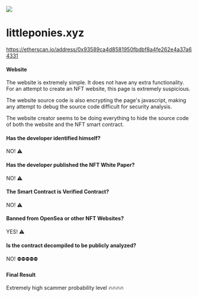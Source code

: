 <img src="https://github.com/JasminDreasond/Brony-Crypto-Scammers/blob/main/projects/littleponies.xyz/img.png?raw=true">

# littleponies.xyz

https://etherscan.io/address/0x93589ca4d8581950fbdbf8a4fe262e4a37a64331

#### Website

The website is extremely simple. It does not have any extra functionality. For an attempt to create an NFT website, this page is extremely suspicious.

The website source code is also encrypting the page's javascript, making any attempt to debug the source code difficult for security analysis.

The website creator seems to be doing everything to hide the source code of both the website and the NFT smart contract.

#### Has the developer identified himself?

NO! ⚠️

#### Has the developer published the NFT White Paper?

NO! ⚠️

#### The Smart Contract is Verified Contract?

NO! ⚠️

#### Banned from OpenSea or other NFT Websites?

YES! ⚠️

#### Is the contract decompiled to be publicly analyzed?

NO! ⛔⛔⛔⛔⛔

#### Final Result

Extremely high scammer probability level 🔥🔥🔥🔥
